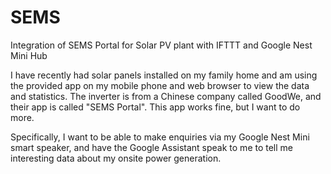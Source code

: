 # SEMS
Integration of SEMS Portal for Solar PV plant with IFTTT and Google Nest Mini Hub

I have recently had solar panels installed on my family home and am using the provided app on my mobile phone and web browser to view the data and statistics.  The inverter is from a Chinese company called GoodWe, and their app is called "SEMS Portal".  This app works fine, but I want to do more.

Specifically, I want to be able to make enquiries via my Google Nest Mini smart speaker, and have the Google Assistant speak to me to tell me interesting data about my onsite power generation.
